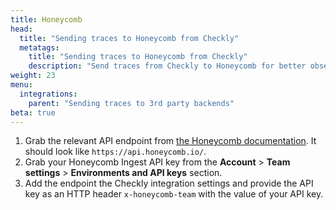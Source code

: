 ```yaml
---
title: Honeycomb
head:
  title: "Sending traces to Honeycomb from Checkly"
  metatags:
    title: "Sending traces to Honeycomb from Checkly"
    description: "Send traces from Checkly to Honeycomb for better observability."
weight: 23
menu:
  integrations:
    parent: "Sending traces to 3rd party backends"
beta: true
---
```


1. Grab the relevant API endpoint from [the Honeycomb documentation](https://docs.honeycomb.io/send-data/opentelemetry/#using-the-honeycomb-opentelemetry-endpoint). It should look like `https://api.honeycomb.io/`.
2. Grab your Honeycomb Ingest API key from the **Account** > **Team settings** > **Environments and API keys** section.
3. Add the endpoint the Checkly integration settings and provide the API key as an HTTP header `x-honeycomb-team` with
   the value of your API key.



